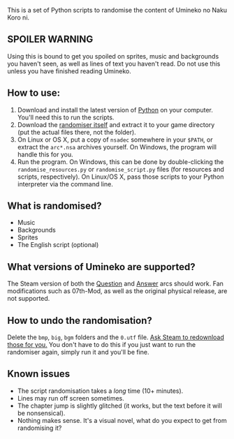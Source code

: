 This is a set of Python scripts to randomise the content of Umineko no Naku Koro ni.

## SPOILER WARNING
Using this is bound to get you spoiled on sprites, music and backgrounds you haven't seen, as well as lines of text you haven't read. Do not use this unless you have finished reading Umineko.

## How to use:
1. Download and install the latest version of [Python](https://python.org) on your computer. You'll need this to run the scripts.
2. Download the [randomiser itself](../../archive/master.zip) and extract it to your game directory (put the actual files there, not the folder).
3. On Linux or OS X, put a copy of `nsadec` somewhere in your `$PATH`, or extract the `arc*.nsa` archives yourself. On Windows, the program will handle this for you.
4. Run the program. On Windows, this can be done by double-clicking the `randomise_resources.py` or `randomise_script.py` files (for resources and scripts, respectively). On Linux/OS X, pass those scripts to your Python interpreter via the command line.

## What is randomised?
- Music
- Backgrounds
- Sprites
- The English script (optional)

## What versions of Umineko are supported?
The Steam version of both the [Question](https://store.steampowered.com/app/406550/) and [Answer](https://store.steampowered.com/app/639490/) arcs should work. Fan modifications such as 07th-Mod, as well as the original physical release, are not supported.

## How to undo the randomisation?
Delete the `bmp`, `big`, `bgm` folders and the `0.utf` file. [Ask Steam to redownload those for you.](https://support.steampowered.com/kb_article.php?ref=2037-QEUH-3335) You don't have to do this if you just want to run the randomiser again, simply run it and you'll be fine.

## Known issues
- The script randomisation takes a *long* time (10+ minutes).
- Lines may run off screen sometimes.
- The chapter jump is slightly glitched (it works, but the text before it will be nonsensical).
- Nothing makes sense. It's a visual novel, what do you expect to get from randomising it?
